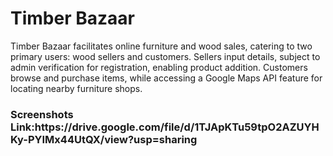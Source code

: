 <h1>Timber Bazaar</h1>

Timber Bazaar facilitates online furniture and wood sales, catering to two primary users: wood sellers and customers. Sellers input details, subject to admin verification for registration, enabling product addition. Customers browse and purchase items, while accessing a Google Maps API feature for locating nearby furniture shops.
<br>
<h3><b>Screenshots Link:</b>https://drive.google.com/file/d/1TJApKTu59tpO2AZUYHKy-PYIMx44UtQX/view?usp=sharing</h3>
